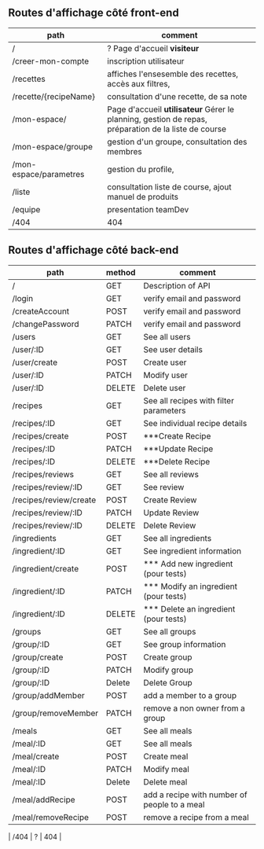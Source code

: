 ## Routes d'affichage côté front-end
| path    |  comment |
| -------- | ---------- |
| / | ? Page d'accueil **visiteur** |
| /creer-mon-compte |  inscription utilisateur |
| /recettes |   affiches l'ensesemble des recettes, accès aux filtres, |
| /recette/{recipeName} |  consultation d'une recette, de sa note |
| /mon-espace/  | Page d'accueil **utilisateur** Gérer le planning, gestion de repas, préparation de la liste de course |
| /mon-espace/groupe  | gestion d'un groupe, consultation des membres|
| /mon-espace/parametres  | gestion du profile, |
| /liste |  consultation liste de course, ajout manuel de produits |
| /equipe |  presentation teamDev |
| /404 |  404 |

## Routes d'affichage côté back-end
| path    | method | comment |
| -------- | ---- | ---------- |
| /        | GET | Description of API  |
| /login        | GET | verify email and password  |
| /createAccount        | POST | verify email and password  |
| /changePassword        | PATCH | verify email and password  |
| /users  | GET | See all users   |
| /user/:ID | GET | See user details |
| /user/create | POST | Create user  |
| /user/:ID | PATCH | Modify user|
| /user/:ID | DELETE | Delete user | e
| /recipes  | GET| See all recipes with filter parameters |
| /recipes/:ID | GET | See individual recipe details  |
| /recipes/create  | POST| ***Create Recipe |
| /recipes/:ID   | PATCH | ***Update Recipe |
| /recipes/:ID   | DELETE | ***Delete Recipe  |
| /recipes/reviews   | GET | See all reviews |
| /recipes/review/:ID   | GET | See review  |
| /recipes/review/create   | POST | Create Review |
| /recipes/review/:ID   | PATCH | Update Review  |
| /recipes/review/:ID  | DELETE | Delete Review  |
| /ingredients  | GET | See all ingredients |
| /ingredient/:ID  | GET | See ingredient information  |
| /ingredient/create  | POST | *** Add new ingredient (pour tests) |
| /ingredient/:ID  | PATCH | *** Modify an ingredient (pour tests) |
| /ingredient/:ID  | DELETE | *** Delete an ingredient (pour tests) |
| /groups  | GET | See all groups |
| /group/:ID   | GET | See group information |
| /group/create   | POST | Create group |
| /group/:ID   | PATCH | Modify group |
| /group/:ID   | Delete | Delete Group |
| /group/addMember  | POST | add a member to a group |
| /group/removeMember  | PATCH | remove a non owner from a group |
| /meals  | GET | See all meals   |
| /meal/:ID   | GET | See all meals  |
| /meal/create   | POST | Create meal |
| /meal/:ID   | PATCH | Modify meal |
| /meal/:ID   | Delete | Delete meal |
| /meal/addRecipe  | POST | add a recipe with number of people to a meal |
| /meal/removeRecipe   | POST| remove a recipe from a meal |

| /404 | ? | 404 |